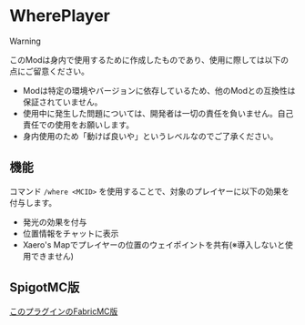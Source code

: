 # WherePlayer

> [!WARNING]
> このModは身内で使用するために作成したものであり、使用に際しては以下の点にご留意ください。
>
> - Modは特定の環境やバージョンに依存しているため、他のModとの互換性は保証されていません。
> - 使用中に発生した問題については、開発者は一切の責任を負いません。自己責任での使用をお願いします。
> - 身内使用のため「動けば良いや」というレベルなのでご了承ください。

## 機能

コマンド ```/where <MCID>``` を使用することで、対象のプレイヤーに以下の効果を付与します。

- 発光の効果を付与
- 位置情報をチャットに表示
- Xaero's Mapでプレイヤーの位置のウェイポイントを共有(※導入しないと使用できません)

## SpigotMC版
[このプラグインのFabricMC版](https://github.com/nikkou-0814/Pos-SpigotMCPlugin)
